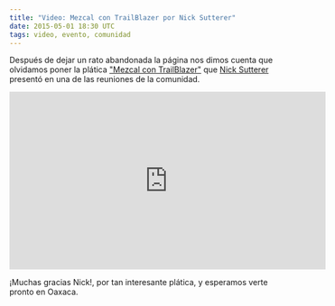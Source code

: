 ```yaml
---
title: "Video: Mezcal con TrailBlazer por Nick Sutterer"
date: 2015-05-01 18:30 UTC
tags: video, evento, comunidad
---
```


Después de dejar un rato abandonada la página nos dimos cuenta que olvidamos poner la plática ["Mezcal con TrailBlazer"](https://www.youtube.com/embed/x3xITElQe78) que [Nick Sutterer](https://twitter.com/apotonick) presentó en una de las reuniones de la comunidad.

<iframe width="560" height="315" src="https://www.youtube.com/embed/x3xITElQe78?rel=0" frameborder="0" allowfullscreen></iframe>

¡Muchas gracias Nick!, por tan interesante plática, y esperamos verte pronto en Oaxaca.
